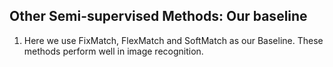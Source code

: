 ## Other Semi-supervised Methods: Our baseline

1) Here we use FixMatch, FlexMatch and SoftMatch as our Baseline. These methods perform well in image recognition.

